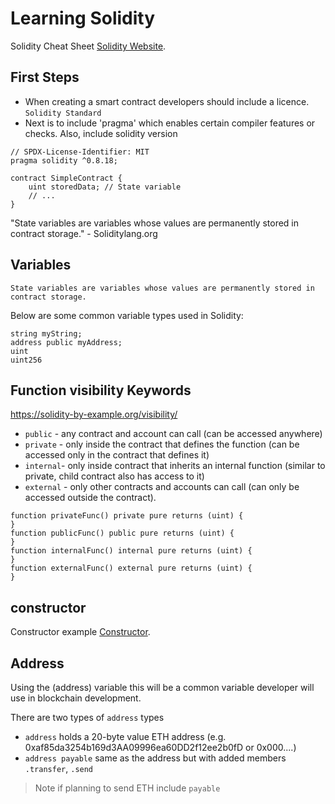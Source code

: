 # Learning Solidity

Solidity Cheat Sheet [Solidity Website](https://docs.soliditylang.org/).

## First Steps
- When creating a smart contract developers should include a licence. `Solidity Standard`
- Next is to include 'pragma' which enables certain compiler features or checks. Also, include solidity version

```Solidity
// SPDX-License-Identifier: MIT
pragma solidity ^0.8.18;

contract SimpleContract {
    uint storedData; // State variable
    // ...
}
```

"State variables are variables whose values are permanently stored in contract storage." - Soliditylang.org

## Variables 

`State variables are variables whose values are permanently stored in contract storage.`

Below are some common variable types used in Solidity:

```Solidity
string myString;
address public myAddress; 
uint 
uint256

```

##  Function visibility Keywords

https://solidity-by-example.org/visibility/

- `public` - any contract and account can call (can be accessed anywhere)
- `private` - only inside the contract that defines the function (can be accessed only in the contract that defines it)
- `internal`- only inside contract that inherits an internal function (similar to private, child contract also has access to it)
- `external` - only other contracts and accounts can call (can only be accessed outside the contract).

```Solidity
function privateFunc() private pure returns (uint) {
}
function publicFunc() public pure returns (uint) {
}
function internalFunc() internal pure returns (uint) {
}
function externalFunc() external pure returns (uint) {
}
```

## constructor

Constructor example [Constructor](https://github.com/AMalikBlock/LearningSolidity/blob/main/4_exampleConstructor.sol).

## Address

Using the (address) variable this will be a common variable developer will use in blockchain development. 

There are two types of `address` types

- `address` holds a 20-byte value ETH address (e.g. 0xaf85da3254b169d3AA09996ea60DD2f12ee2b0fD or 0x000....)
- `address payable` same as the address but with added members `.transfer`, `.send`

> Note if planning to send ETH include `payable`

